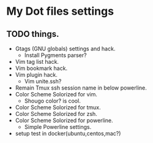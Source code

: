 # My Dot files settings

## TODO things.

- Gtags (GNU globals) settings and hack.
    - Install Pygments parser?
- Vim tag list hack.
- Vim bookmark hack.
- Vim plugin hack.
    - Vim unite.ssh?
- Remain Tmux ssh session name in below powerline.
- Color Scheme Solorized for vim.
    - Shougo color? is cool.
- Color Scheme Solorized for tmux.
- Color Scheme Solorized for zsh.
- Color Scheme Solorized for powerline.
    - Simple Powerline settings.
- setup test in docker(ubuntu,centos,mac?)

